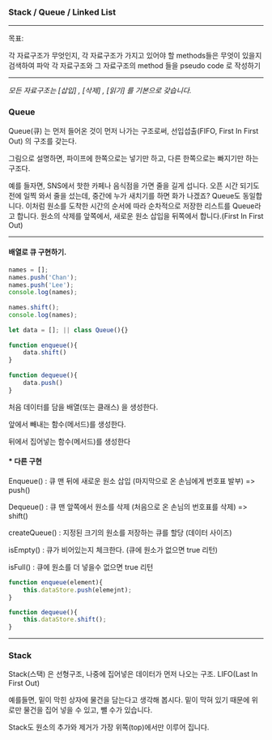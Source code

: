 ### Stack / Queue / Linked List

<hr />

목표:

각 자료구조가 무엇인지, 각 자료구조가 가지고 있어야 할 methods들은 무엇이 있을지 검색하여 파악
각 자료구조와 그 자료구조의 method 들을 pseudo code 로 작성하기

<hr />

*모든 자료구조는 [삽입] , [삭제] , [읽기] 를 기본으로 갖습니다.*

### Queue

Queue(큐) 는 먼저 들어온 것이 먼저 나가는 구조로써, 선입섭출(FIFO, First In First Out) 의 구조를 갖는다.

그림으로 설명하면, 파이프에 한쪽으로는 넣기만 하고, 다른 한쪽으로는 빠지기만 하는 구조다.

예를 들자면, SNS에서 핫한 카페나 음식점을 가면 줄을 길게 섭니다. 오픈 시간 되기도 전에 일찍 와서 줄을 섰는데, 중간에 누가 새치기를 하면 화가 나겠죠? Queue도 동일합니다. 이처럼 원소를 도착한 시간의 순서에 따라 순차적으로 저장한 리스트를 Queue라고 합니다. 원소의 삭제를 앞쪽에서, 새로운 원소 삽입을 뒤쪽에서 합니다.(First In First Out)

<hr />

#### 배열로 큐 구현하기.

```js
names = [];
names.push('Chan');
names.push('Lee');
console.log(names);
 
names.shift();
console.log(names);
 
let data = []; || class Queue(){}
 
function enqueue(){ 
    data.shift() 
}
 
function dequeue(){
    data.push() 
} 
```

처음 데이터를 담을 배열(또는 클래스) 을 생성한다.

앞에서 빼내는 함수(메서드)를 생성한다.

뒤에서 집어넣는 함수(메서드)를 생성한다

#### * 다른 구현

Enqueue() : 큐 맨 뒤에 새로운 원소 삽입 (마지막으로 온 손님에게 번호표 발부) => push()

Dequeue() : 큐 맨 앞쪽에서 원소를 삭제 (처음으로 온 손님의 번호표를 삭제) => shift()

createQueue() : 지정된 크기의 원소를 저장하는 큐를 할당 (데이터 사이즈)

isEmpty() : 큐가 비어있는지 체크한다. (큐에 원소가 없으면 true 리턴)

isFull() : 큐에 원소를 더 넣을수 없으면 true 리턴

```js
function enqueue(element){
	this.dataStore.push(elemejnt);
}

function dequeue(){
	this.dataStore.shift();
}
```

<hr />

### Stack

Stack(스택) 은 선형구조, 나중에 집어넣은 데이터가 먼저 나오는 구조. LIFO(Last In First Out)

예를들면, 밑이 막힌 상자에 물건을 담는다고 생각해 봅시다. 밑이 막혀 있기 때문에 위로만 물건을 집어 넣을 수 있고, 뺄 수가 있습니다.

Stack도 원소의 추가와 제거가 가장 위쪽(top)에서만 이루어 집니다.

